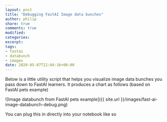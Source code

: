 ```yaml
---
layout: post
title: "Debugging FastAI Image data bunches"
author: philip
share: true
comments: true
modified:
categories: 
excerpt:
tags:
- fastai
- databunch
- images
date: 2020-05-07T12:04:16+00:00
---
```


Below is a little utility script that helps you visualize image data bunches you pass down to FastAI learners. It produces a chart as follows (based on FastAI pets example) 

![Image databunch from FastAI pets example]({{ site.url }}/images/fast-ai-image-databunch-debug.png)

You can plug this in directly into your notebook like so

<script src="https://gist.github.com/callmephilip/df9f09c98e12a4f09fea43eabfd18717.js"></script>
